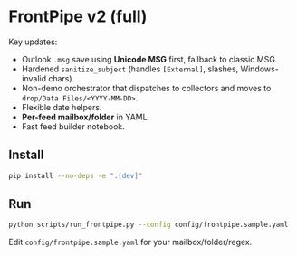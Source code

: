 # FrontPipe v2 (full)

Key updates:
- Outlook `.msg` save using **Unicode MSG** first, fallback to classic MSG.
- Hardened `sanitize_subject` (handles `[External]`, slashes, Windows-invalid chars).
- Non-demo orchestrator that dispatches to collectors and moves to `drop/Data Files/<YYYY-MM-DD>`.
- Flexible date helpers.
- **Per-feed mailbox/folder** in YAML.
- Fast feed builder notebook.

## Install
```bash
pip install --no-deps -e ".[dev]"
```

## Run
```bash
python scripts/run_frontpipe.py --config config/frontpipe.sample.yaml
```

Edit `config/frontpipe.sample.yaml` for your mailbox/folder/regex.
